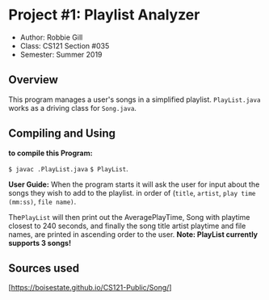 # Project #1: Playlist Analyzer

* Author: Robbie Gill
* Class: CS121 Section #035
* Semester: Summer 2019

## Overview

This program manages a user's songs in a simplified playlist. ```PlayList.java``` works as a driving class for ```Song.java```. 

## Compiling and Using

 **to compile this Program:**
 
``$ javac .PlayList.java``
``$ PlayList``.

**User Guide:**
When the program starts it will ask the user for input about the songs they wish to add to the playlist.  in order of (``title``, ``artist``, ``play time (mm:ss)``, ``file name)``.

The``PlayList`` will then print out the AveragePlayTime, Song with playtime closest to 240 seconds, and finally the song title artist playtime and file names, are printed in ascending order to the user.
**Note: PlayList currently supports 3 songs!**
## Sources used 
[https://boisestate.github.io/CS121-Public/Song/]
